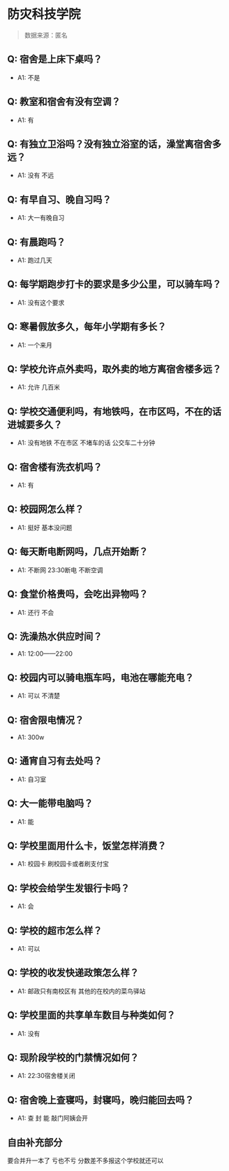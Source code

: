 # 防灾科技学院

> 数据来源：匿名

## Q: 宿舍是上床下桌吗？

- A1: 不是

## Q: 教室和宿舍有没有空调？

- A1: 有

## Q: 有独立卫浴吗？没有独立浴室的话，澡堂离宿舍多远？

- A1: 没有 不远

## Q: 有早自习、晚自习吗？

- A1: 大一有晚自习

## Q: 有晨跑吗？

- A1: 跑过几天

## Q: 每学期跑步打卡的要求是多少公里，可以骑车吗？

- A1: 没有这个要求

## Q: 寒暑假放多久，每年小学期有多长？

- A1: 一个来月

## Q: 学校允许点外卖吗，取外卖的地方离宿舍楼多远？

- A1: 允许 几百米

## Q: 学校交通便利吗，有地铁吗，在市区吗，不在的话进城要多久？

- A1: 没有地铁 不在市区 不堵车的话 公交车二十分钟

## Q: 宿舍楼有洗衣机吗？

- A1: 有

## Q: 校园网怎么样？

- A1: 挺好 基本没问题

## Q: 每天断电断网吗，几点开始断？

- A1: 不断网 23:30断电 不断空调

## Q: 食堂价格贵吗，会吃出异物吗？

- A1: 还行 不会

## Q: 洗澡热水供应时间？

- A1: 12:00——22:00

## Q: 校园内可以骑电瓶车吗，电池在哪能充电？

- A1: 可以 不清楚

## Q: 宿舍限电情况？

- A1: 300w

## Q: 通宵自习有去处吗？

- A1: 自习室

## Q: 大一能带电脑吗？

- A1: 能

## Q: 学校里面用什么卡，饭堂怎样消费？

- A1: 校园卡 刷校园卡或者刷支付宝

## Q: 学校会给学生发银行卡吗？

- A1: 会

## Q: 学校的超市怎么样？

- A1: 可以

## Q: 学校的收发快递政策怎么样？

- A1: 邮政只有南校区有 其他的在校内的菜鸟驿站

## Q: 学校里面的共享单车数目与种类如何？

- A1: 没有

## Q: 现阶段学校的门禁情况如何？

- A1: 22:30宿舍楼关闭

## Q: 宿舍晚上查寝吗，封寝吗，晚归能回去吗？

- A1: 查 封 能 敲门阿姨会开

## 自由补充部分

要合并升一本了 亏也不亏 分数差不多报这个学校就还可以